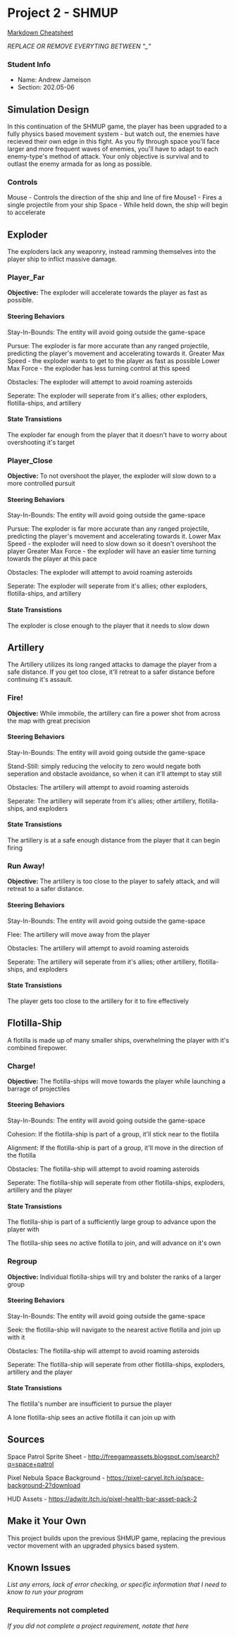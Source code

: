 # Project 2 - SHMUP 

[Markdown Cheatsheet](https://github.com/adam-p/markdown-here/wiki/Markdown-Here-Cheatsheet)

_REPLACE OR REMOVE EVERYTING BETWEEN "\_"_

### Student Info

-   Name: Andrew Jameison
-   Section: 202.05-06

## Simulation Design

In this continuation of the SHMUP game, the player has been upgraded to a fully physics based movement system - but watch out, the enemies have recieved their own edge in this fight. As you fly through space you'll face larger and more frequent waves of enemies, you'll have to adapt to each enemy-type's method of attack. Your only objective is survival and to outlast the enemy armada for as long as possible.

### Controls

Mouse - Controls the direction of the ship and line of fire
Mouse1 - Fires a single projectile from your ship
Space - While held down, the ship will begin to accelerate

## Exploder

The exploders lack any weaponry, instead ramming themselves into the player ship to inflict massive damage.

### Player_Far

**Objective:** The exploder will accelerate towards the player as fast as possible.

#### Steering Behaviors

Stay-In-Bounds: The entity will avoid going outside the game-space

Pursue: The exploder is far more accurate than any ranged projectile, predicting the player's movement and accelerating towards it.
     Greater Max Speed - the exploder wants to get to the player as fast as possible
     Lower Max Force - the exploder has less turning control at this speed
     
Obstacles: The exploder will attempt to avoid roaming asteroids

Seperate: The exploder will seperate from it's allies; other exploders, flotilla-ships, and artillery
   
#### State Transistions

The exploder far enough from the player that it doesn't have to worry about overshooting it's target
   
### Player_Close

**Objective:** To not overshoot the player, the exploder will slow down to a more controlled pursuit

#### Steering Behaviors

Stay-In-Bounds: The entity will avoid going outside the game-space

Pursue: The exploder is far more accurate than any ranged projectile, predicting the player's movement and accelerating towards it.
     Lower Max Speed - the exploder will need to slow down so it doesn't overshoot the player
     Greater Max Force - the exploder will have an easier time turning towards the player at this pace
       
Obstacles: The exploder will attempt to avoid roaming asteroids

Seperate: The exploder will seperate from it's allies; other exploders, flotilla-ships, and artillery
   
#### State Transistions

The exploder is close enough to the player that it needs to slow down

## Artillery

The Artillery utilizes its long ranged attacks to damage the player from a safe distance. If you get too close, it'll retreat to a safer distance before continuing it's assault.

### Fire!

**Objective:** While immobile, the artillery can fire a power shot from across the map with great precision

#### Steering Behaviors

Stay-In-Bounds: The entity will avoid going outside the game-space

Stand-Still: simply reducing the velocity to zero would negate both seperation and obstacle avoidance, so when it can it'll attempt to stay still

Obstacles: The artillery will attempt to avoid roaming asteroids

Seperate: The artillery will seperate from it's allies; other artillery, flotilla-ships, and exploders
   
#### State Transistions

The artillery is at a safe enough distance from the player that it can begin firing
   
### Run Away!

**Objective:** The artillery is too close to the player to safely attack, and will retreat to a safer distance.

#### Steering Behaviors

Stay-In-Bounds: The entity will avoid going outside the game-space

Flee: The artillery will move away from the player

Obstacles: The artillery will attempt to avoid roaming asteroids

Seperate: The artillery will seperate from it's allies; other artillery, flotilla-ships, and exploders
   
#### State Transistions

The player gets too close to the artillery for it to fire effectively

## Flotilla-Ship

A flotilla is made up of many smaller ships, overwhelming the player with it's combined firepower.

### Charge!

**Objective:** The flotilla-ships will move towards the player while launching a barrage of projectiles

#### Steering Behaviors

Stay-In-Bounds: The entity will avoid going outside the game-space

Cohesion: If the flotilla-ship is part of a group, it'll stick near to the flotilla

Alignment: If the flotilla-ship is part of a group, it'll move in the direction of the flotilla

Obstacles: The flotilla-ship will attempt to avoid roaming asteroids

Seperate: The flotilla-ship will seperate from other flotilla-ships, exploders, artillery and the player  

#### State Transistions

The flotilla-ship is part of a sufficiently large group to advance upon the player with

The flotilla-ship sees no active flotilla to join, and will advance on it's own
   
### Regroup

**Objective:** Individual flotilla-ships will try and bolster the ranks of a larger group

#### Steering Behaviors

Stay-In-Bounds: The entity will avoid going outside the game-space

Seek: the flotilla-ship will navigate to the nearest active flotilla and join up with it

Obstacles: The flotilla-ship will attempt to avoid roaming asteroids

Seperate: The flotilla-ship will seperate from other flotilla-ships, exploders, artillery and the player 
   
#### State Transistions

The flotilla's number are insufficient to pursue the player

A lone flotilla-ship sees an active flotilla it can join up with

## Sources

Space Patrol Sprite Sheet - http://freegameassets.blogspot.com/search?q=space+patrol

Pixel Nebula Space Background - https://pixel-carvel.itch.io/space-background-2?download

HUD Assets - https://adwitr.itch.io/pixel-health-bar-asset-pack-2

## Make it Your Own

This project builds upon the previous SHMUP game, replacing the previous vector movement with an upgraded physics based system.

## Known Issues

_List any errors, lack of error checking, or specific information that I need to know to run your program_

### Requirements not completed

_If you did not complete a project requirement, notate that here_

